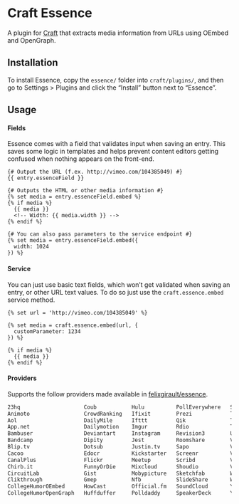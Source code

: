 # Craft Essence

A plugin for [Craft](http://craftcms.com) that extracts media information from URLs using OEmbed and OpenGraph.

## Installation

To install Essence, copy the `essence/` folder into `craft/plugins/`, and then go to Settings > Plugins and click the “Install” button next to “Essence”.

## Usage

#### Fields

Essence comes with a field that validates input when saving an entry. This saves some logic in templates and helps prevent content editors getting confused when nothing appears on the front-end.

```jinja
{# Output the URL (f.ex. http://vimeo.com/104385049) #}
{{ entry.essenceField }}

{# Outputs the HTML or other media information #}
{% set media = entry.essenceField.embed %}
{% if media %}
  {{ media }}
  <!-- Width: {{ media.width }} -->
{% endif %}

{# You can also pass parameters to the service endpoint #}
{% set media = entry.essenceField.embed({
  width: 1024
}) %}
```

#### Service

You can just use basic text fields, which won’t get validated when saving an entry, or other URL text values. To do so just use the `craft.essence.embed` service method.

```jinja
{% set url = 'http://vimeo.com/104385049' %}

{% set media = craft.essence.embed(url, {
  customParameter: 1234
}) %}

{% if media %}
  {{ media }}
{% endif %}
```

#### Providers

Supports the follow providers made available in [felixgirault/essence](https://github.com/felixgirault/essence).

```html
23hq                    Coub           Hulu          PollEverywhere   Spotify
Animoto                 CrowdRanking   Ifixit        Prezi            TedOEmbed
Aol                     DailyMile      Ifttt         Qik              TedOpenGraph
App.net                 Dailymotion    Imgur         Rdio             Twitter
Bambuser                Deviantart     Instagram     Revision3        Ustream
Bandcamp                Dipity         Jest          Roomshare        Vhx
Blip.tv                 Dotsub         Justin.tv     Sapo             Viddler
Cacoo                   Edocr          Kickstarter   Screenr          Videojug
CanalPlus               Flickr         Meetup        Scribd           Vimeo
Chirb.it                FunnyOrDie     Mixcloud      Shoudio          Vine
CircuitLab              Gist           Mobypicture   Sketchfab        Wistia
Clikthrough             Gmep           Nfb           SlideShare       WordPress
CollegeHumorOEmbed      HowCast        Official.fm   SoundCloud       Yfrog
CollegeHumorOpenGraph   Huffduffer     Polldaddy     SpeakerDeck      Youtube
```
